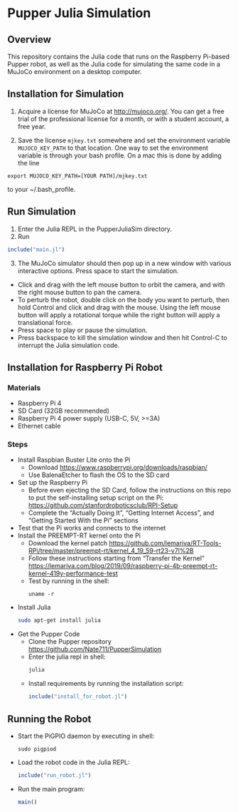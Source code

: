 # Pupper Julia Simulation

## Overview
This repository contains the Julia code that runs on the Raspberry Pi-based Pupper robot, as well as the Julia code for simulating the same code in a MuJoCo environment on a desktop computer. 

## Installation for Simulation
1. Acquire a license for MuJoCo at http://mujoco.org/. You can get a free trial of the professional license for a month, or with a student account, a free year.

2. Save the license ```mjkey.txt``` somewhere and set the environment variable ```MUJOCO_KEY_PATH``` to that location. One way to set the environment variable is through your bash profile. On a mac this is done by adding the line
```
export MUJOCO_KEY_PATH=[YOUR PATH]/mjkey.txt
```
to your ~/.bash_profile.

## Run Simulation
1. Enter the Julia REPL in the PupperJuliaSim directory.
2. Run
```julia
include("main.jl")
``` 
3. The MuJoCo simulator should then pop up in a new window with various interactive options. Press space to start the simulation.
- Click and drag with the left mouse button to orbit the camera, and with the right mouse button to pan the camera.
- To perturb the robot, double click on the body you want to perturb, then hold Control and click and drag with the mouse. Using the left mouse button will apply a rotational torque while the right button will apply a translational force.
- Press space to play or pause the simulation.
- Press backspace to kill the simulation window and then hit Control-C to interrupt the Julia simulation code.

## Installation for Raspberry Pi Robot
### Materials
- Raspberry Pi 4
- SD Card (32GB recommended)
- Raspberry Pi 4 power supply (USB-C, 5V, >=3A)
- Ethernet cable

### Steps
- Install Raspbian Buster Lite onto the Pi
    - Download https://www.raspberrypi.org/downloads/raspbian/
    - Use BalenaEtcher to flash the OS to the SD card
- Set up the Raspberry Pi
    - Before even ejecting the SD Card, follow the instructions on this repo to put the self-installing setup script on the Pi: https://github.com/stanfordroboticsclub/RPI-Setup 
    - Complete the “Actually Doing It”, “Getting Internet Access”, and “Getting Started With the Pi” sections
- Test that the Pi works and connects to the internet
- Install the PREEMPT-RT kernel onto the Pi
    - Download the kernel patch https://github.com/lemariva/RT-Tools-RPi/tree/master/preempt-rt/kernel_4_19_59-rt23-v7l%2B
    - Follow these instructions starting from “Transfer the Kernel” https://lemariva.com/blog/2019/09/raspberry-pi-4b-preempt-rt-kernel-419y-performance-test
    - Test by running in the shell:
        ```shell
        uname -r
        ```
- Install Julia
    ```bash
    sudo apt-get install julia
    ```
- Get the Pupper Code
    - Clone the Pupper repository https://github.com/Nate711/PupperSimulation
    - Enter the julia repl in shell:
        ```bash
        julia
        ```
    - Install requirements by running the installation script: 
        ```julia
        include("install_for_robot.jl")
        ```
## Running the Robot
- Start the PiGPIO daemon by executing in shell:
    ```shell
    sudo pigpiod
    ```
- Load the robot code in the Julia REPL: 
    ```julia
    include("run_robot.jl")
    ``` 
- Run the main program:
    ```julia
    main()
    ```
